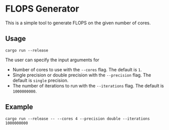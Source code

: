 # FLOPS Generator
This is a simple tool to generate FLOPS on the given number of cores. 

## Usage
```
cargo run --release 
```

The user can specify the input arguments for
- Number of cores to use with the `--cores` flag. The default is `1`.
- Single precision or double precision with the `--precision` flag. The default is `single` precision.
- The number of iterations to run with the `--iterations` flag. The default is `1000000000`.

## Example
```
cargo run --release -- --cores 4 --precision double --iterations 1000000000
```
